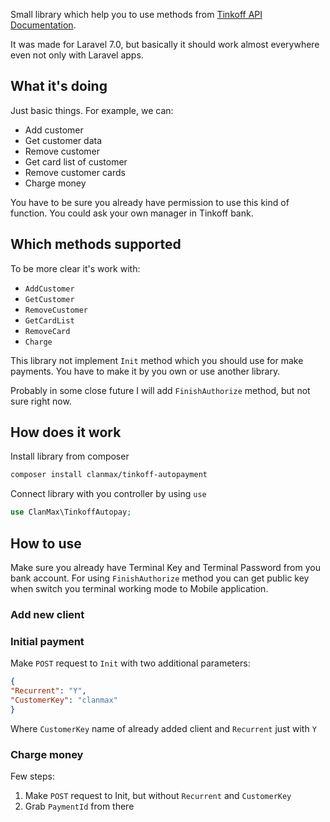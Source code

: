 Small library which help you to use methods from [Tinkoff API Documentation](https://oplata.tinkoff.ru/develop/api/autopayments/).

It was made for Laravel 7.0, but basically it should work almost everywhere even not only with Laravel apps.

## What it's doing

Just basic things. For example, we can:

- Add customer
- Get customer data
- Remove customer
- Get card list of customer
- Remove customer cards
- Charge money

You have to be sure you already have permission to use this kind of function. You could ask your own manager in Tinkoff bank.

## Which methods supported

To be more clear it's work with:

- `AddCustomer`
- `GetCustomer`
- `RemoveCustomer`
- `GetCardList`
- `RemoveCard`
- `Charge`

This library not implement `Init` method which you should use for make payments. You have to make it by you own or use another library.

Probably in some close future I will add `FinishAuthorize` method, but not sure right now.

## How does it work

Install library from composer

```bash
composer install clanmax/tinkoff-autopayment
```

Connect library with you controller by using `use`

```php
use ClanMax\TinkoffAutopay;
```

## How to use

Make sure you already have Terminal Key and Terminal Password from you bank account. For using `FinishAuthorize` method you can get public key when switch you terminal working mode to Mobile application.

### Add new client

### Initial payment

Make `POST` request to `Init` with two additional parameters:

```json
{
"Recurrent": "Y",
"CustomerKey": "clanmax"
}
```

Where `CustomerKey` name of already added client and `Recurrent` just with `Y`

### Charge money

Few steps:

1. Make `POST` request to Init, but without `Recurrent` and `CustomerKey`
2. Grab `PaymentId` from there
